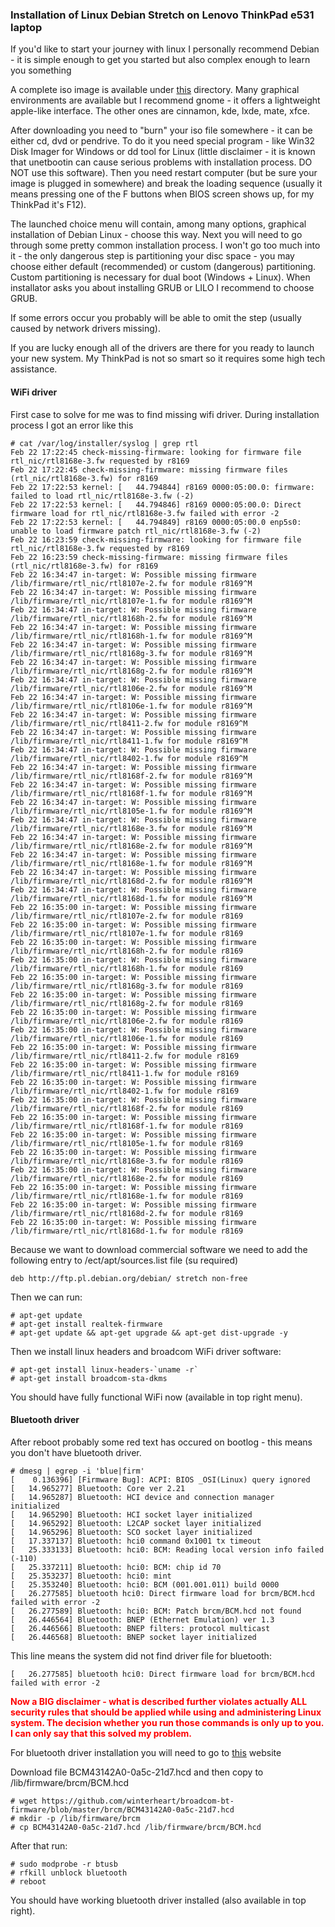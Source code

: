### Installation of Linux Debian Stretch on Lenovo ThinkPad e531 laptop

If you'd like to start your journey with linux I personally recommend Debian - it is simple enough to get you started but also complex enough to learn you something

A complete iso image is available under [this](https://www.debian.org/CD/live/index.en.html) directory. Many graphical environments are available but I recommend gnome - it offers a lightweight apple-like interface. The other ones are cinnamon, kde, lxde, mate, xfce.

After downloading you need to "burn" your iso file somewhere - it can be either cd, dvd or pendrive. To do it you need special program - like Win32 Disk Imager for Windows or dd tool for Linux (little disclaimer - it is known that unetbootin can cause serious problems with installation process. DO NOT use this software). Then you need restart computer (but be sure your image is plugged in somewhere) and break the loading sequence (usually it means pressing one of the F buttons when BIOS screen shows up, for my ThinkPad it's F12).

The launched choice menu will contain, among many options, graphical installation of Debian Linux - choose this way. Next you will need to go through some pretty common installation process. I won't go too much into it - the only dangerous step is partitioning your disc space - you may choose either default (recommended) or custom (dangerous) partitioning. Custom partitioning is necessary for dual boot (Windows + Linux). When installator asks you about installing GRUB or LILO I recommend to choose GRUB.

If some errors occur you probably will be able to omit the step (usually caused by network drivers missing).

If you are lucky enough all of the drivers are there for you ready to launch your new system. My ThinkPad is not so smart so it requires some high tech assistance.

#### WiFi driver

First case to solve for me was to find missing wifi driver. During installation process I got an error like this
```
# cat /var/log/installer/syslog | grep rtl
Feb 22 17:22:45 check-missing-firmware: looking for firmware file rtl_nic/rtl8168e-3.fw requested by r8169
Feb 22 17:22:45 check-missing-firmware: missing firmware files (rtl_nic/rtl8168e-3.fw) for r8169
Feb 22 17:22:53 kernel: [   44.794844] r8169 0000:05:00.0: firmware: failed to load rtl_nic/rtl8168e-3.fw (-2)
Feb 22 17:22:53 kernel: [   44.794846] r8169 0000:05:00.0: Direct firmware load for rtl_nic/rtl8168e-3.fw failed with error -2
Feb 22 17:22:53 kernel: [   44.794849] r8169 0000:05:00.0 enp5s0: unable to load firmware patch rtl_nic/rtl8168e-3.fw (-2)
Feb 22 16:23:59 check-missing-firmware: looking for firmware file rtl_nic/rtl8168e-3.fw requested by r8169
Feb 22 16:23:59 check-missing-firmware: missing firmware files (rtl_nic/rtl8168e-3.fw) for r8169
Feb 22 16:34:47 in-target: W: Possible missing firmware /lib/firmware/rtl_nic/rtl8107e-2.fw for module r8169^M
Feb 22 16:34:47 in-target: W: Possible missing firmware /lib/firmware/rtl_nic/rtl8107e-1.fw for module r8169^M
Feb 22 16:34:47 in-target: W: Possible missing firmware /lib/firmware/rtl_nic/rtl8168h-2.fw for module r8169^M
Feb 22 16:34:47 in-target: W: Possible missing firmware /lib/firmware/rtl_nic/rtl8168h-1.fw for module r8169^M
Feb 22 16:34:47 in-target: W: Possible missing firmware /lib/firmware/rtl_nic/rtl8168g-3.fw for module r8169^M
Feb 22 16:34:47 in-target: W: Possible missing firmware /lib/firmware/rtl_nic/rtl8168g-2.fw for module r8169^M
Feb 22 16:34:47 in-target: W: Possible missing firmware /lib/firmware/rtl_nic/rtl8106e-2.fw for module r8169^M
Feb 22 16:34:47 in-target: W: Possible missing firmware /lib/firmware/rtl_nic/rtl8106e-1.fw for module r8169^M
Feb 22 16:34:47 in-target: W: Possible missing firmware /lib/firmware/rtl_nic/rtl8411-2.fw for module r8169^M
Feb 22 16:34:47 in-target: W: Possible missing firmware /lib/firmware/rtl_nic/rtl8411-1.fw for module r8169^M
Feb 22 16:34:47 in-target: W: Possible missing firmware /lib/firmware/rtl_nic/rtl8402-1.fw for module r8169^M
Feb 22 16:34:47 in-target: W: Possible missing firmware /lib/firmware/rtl_nic/rtl8168f-2.fw for module r8169^M
Feb 22 16:34:47 in-target: W: Possible missing firmware /lib/firmware/rtl_nic/rtl8168f-1.fw for module r8169^M
Feb 22 16:34:47 in-target: W: Possible missing firmware /lib/firmware/rtl_nic/rtl8105e-1.fw for module r8169^M
Feb 22 16:34:47 in-target: W: Possible missing firmware /lib/firmware/rtl_nic/rtl8168e-3.fw for module r8169^M
Feb 22 16:34:47 in-target: W: Possible missing firmware /lib/firmware/rtl_nic/rtl8168e-2.fw for module r8169^M
Feb 22 16:34:47 in-target: W: Possible missing firmware /lib/firmware/rtl_nic/rtl8168e-1.fw for module r8169^M
Feb 22 16:34:47 in-target: W: Possible missing firmware /lib/firmware/rtl_nic/rtl8168d-2.fw for module r8169^M
Feb 22 16:34:47 in-target: W: Possible missing firmware /lib/firmware/rtl_nic/rtl8168d-1.fw for module r8169^M
Feb 22 16:35:00 in-target: W: Possible missing firmware /lib/firmware/rtl_nic/rtl8107e-2.fw for module r8169
Feb 22 16:35:00 in-target: W: Possible missing firmware /lib/firmware/rtl_nic/rtl8107e-1.fw for module r8169
Feb 22 16:35:00 in-target: W: Possible missing firmware /lib/firmware/rtl_nic/rtl8168h-2.fw for module r8169
Feb 22 16:35:00 in-target: W: Possible missing firmware /lib/firmware/rtl_nic/rtl8168h-1.fw for module r8169
Feb 22 16:35:00 in-target: W: Possible missing firmware /lib/firmware/rtl_nic/rtl8168g-3.fw for module r8169
Feb 22 16:35:00 in-target: W: Possible missing firmware /lib/firmware/rtl_nic/rtl8168g-2.fw for module r8169
Feb 22 16:35:00 in-target: W: Possible missing firmware /lib/firmware/rtl_nic/rtl8106e-2.fw for module r8169
Feb 22 16:35:00 in-target: W: Possible missing firmware /lib/firmware/rtl_nic/rtl8106e-1.fw for module r8169
Feb 22 16:35:00 in-target: W: Possible missing firmware /lib/firmware/rtl_nic/rtl8411-2.fw for module r8169
Feb 22 16:35:00 in-target: W: Possible missing firmware /lib/firmware/rtl_nic/rtl8411-1.fw for module r8169
Feb 22 16:35:00 in-target: W: Possible missing firmware /lib/firmware/rtl_nic/rtl8402-1.fw for module r8169
Feb 22 16:35:00 in-target: W: Possible missing firmware /lib/firmware/rtl_nic/rtl8168f-2.fw for module r8169
Feb 22 16:35:00 in-target: W: Possible missing firmware /lib/firmware/rtl_nic/rtl8168f-1.fw for module r8169
Feb 22 16:35:00 in-target: W: Possible missing firmware /lib/firmware/rtl_nic/rtl8105e-1.fw for module r8169
Feb 22 16:35:00 in-target: W: Possible missing firmware /lib/firmware/rtl_nic/rtl8168e-3.fw for module r8169
Feb 22 16:35:00 in-target: W: Possible missing firmware /lib/firmware/rtl_nic/rtl8168e-2.fw for module r8169
Feb 22 16:35:00 in-target: W: Possible missing firmware /lib/firmware/rtl_nic/rtl8168e-1.fw for module r8169
Feb 22 16:35:00 in-target: W: Possible missing firmware /lib/firmware/rtl_nic/rtl8168d-2.fw for module r8169
Feb 22 16:35:00 in-target: W: Possible missing firmware /lib/firmware/rtl_nic/rtl8168d-1.fw for module r8169
```
Because we want to download commercial software we need to add the following entry to /ect/apt/sources.list file (su required)
```
deb http://ftp.pl.debian.org/debian/ stretch non-free
```

Then we can run:
```
# apt-get update
# apt-get install realtek-firmware
# apt-get update && apt-get upgrade && apt-get dist-upgrade -y
```
Then we install linux headers and broadcom WiFi driver software:
```
# apt-get install linux-headers-`uname -r`
# apt-get install broadcom-sta-dkms
```
You should have fully functional WiFi now (available in top right menu).

#### Bluetooth driver

After reboot probably some red text has occured on bootlog - this means you don't have bluetooth driver.
```
# dmesg | egrep -i 'blue|firm'
[    0.136396] [Firmware Bug]: ACPI: BIOS _OSI(Linux) query ignored
[   14.965277] Bluetooth: Core ver 2.21
[   14.965287] Bluetooth: HCI device and connection manager initialized
[   14.965290] Bluetooth: HCI socket layer initialized
[   14.965292] Bluetooth: L2CAP socket layer initialized
[   14.965296] Bluetooth: SCO socket layer initialized
[   17.337137] Bluetooth: hci0 command 0x1001 tx timeout
[   25.333133] Bluetooth: hci0: BCM: Reading local version info failed (-110)
[   25.337211] Bluetooth: hci0: BCM: chip id 70
[   25.353237] Bluetooth: hci0: mint
[   25.353240] Bluetooth: hci0: BCM (001.001.011) build 0000
[   26.277585] bluetooth hci0: Direct firmware load for brcm/BCM.hcd failed with error -2
[   26.277589] Bluetooth: hci0: BCM: Patch brcm/BCM.hcd not found
[   26.446564] Bluetooth: BNEP (Ethernet Emulation) ver 1.3
[   26.446566] Bluetooth: BNEP filters: protocol multicast
[   26.446568] Bluetooth: BNEP socket layer initialized
```
This line means the system did not find driver file for bluetooth:
```
[   26.277585] bluetooth hci0: Direct firmware load for brcm/BCM.hcd failed with error -2
```
**<span style="color:red">Now a BIG disclaimer - what is described further violates actually ALL security rules that should be applied while using and administering Linux system. The decision whether you run those commands is only up to you. I can only say that this solved my problem.
</span>**

For bluetooth driver installation you will need to go to [this](https://github.com/winterheart/broadcom-bt-firmware/tree/master/brcm) website


Download file BCM43142A0-0a5c-21d7.hcd and then copy to /lib/firmware/brcm/BCM.hcd
```
# wget https://github.com/winterheart/broadcom-bt-firmware/blob/master/brcm/BCM43142A0-0a5c-21d7.hcd
# mkdir -p /lib/firmware/brcm
# cp BCM43142A0-0a5c-21d7.hcd /lib/firmware/brcm/BCM.hcd
```
After that run:
```
# sudo modprobe -r btusb
# rfkill unblock bluetooth
# reboot
```
You should have working bluetooth driver installed (also available in top right).
